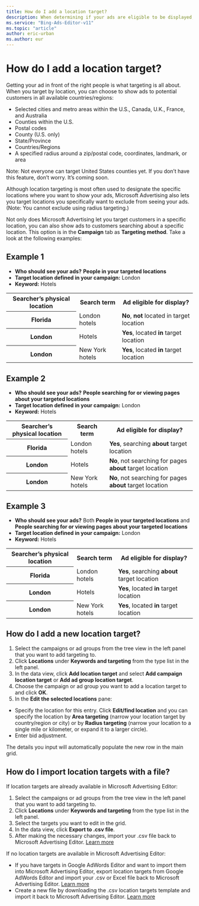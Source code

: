 ```yaml
---
title: How do I add a location target?
description: When determining if your ads are eligible to be displayed, Microsoft Advertising Editor uses both your ad language and location target settings. Both criteria must be met in order for an ad to display.
ms.service: "Bing-Ads-Editor-v11"
ms.topic: "article"
author: eric-urban
ms.author: eur
---
```


# How do I add a location target?

Getting your ad in front of the right people is what targeting is all about. When you target by location, you can choose to show ads to potential customers in all available countries/regions:

- Selected cities and metro areas within the U.S., Canada, U.K., France, and Australia
- Counties within the U.S.
- Postal codes
- County (U.S. only)
- State/Province
- Countries/Regions
- A specified radius around a zip/postal code, coordinates, landmark, or area

Note: Not everyone can target United States counties yet. If you don’t have this feature, don’t worry. It’s coming soon.

Although location targeting is most often used to designate the specific locations where you want to show your ads, Microsoft Advertising also lets you target locations you specifically want to exclude from seeing your ads. (Note: You cannot exclude using radius targeting.)

Not only does Microsoft Advertising let you target customers in a specific location, you can also show ads to customers searching about a specific location. This option is in the **Campaign** tab as **Targeting method**. Take a look at the following examples:

## Example 1

- **Who should see your ads?**   **People in your targeted locations**
- **Target location defined in your campaign:** London
- **Keyword:** Hotels

<table>
  <tr>
    <th scope="col">Searcher’s physical location</th>
    <th scope="col">Search term</th>
    <th scope="col">Ad eligible for display?</th>
  </tr>
  <tr>
    <th scope="row" style="background:transparent">Florida</th>
    <td>London hotels</td>
    <td>
    <strong>No</strong>, <strong>not</strong> located in target location
   </td>
  </tr>
  <tr>
    <th scope="row" style="background:transparent">London</th>
    <td>Hotels</td>
    <td>
    <strong>Yes</strong>, located <strong>in</strong> target location
   </td>
  </tr>
  <tr>
    <th scope="row" style="background:transparent">London</th>
    <td>New York hotels</td>
    <td>
    <strong>Yes</strong>, located <strong>in</strong> target location
   </td>
  </tr>
</table>

## Example 2

- **Who should see your ads?**   **People searching for or viewing pages about your targeted locations**
- **Target location defined in your campaign:** London
- **Keyword:** Hotels

<table>
  <tr>
    <th scope="col">Searcher’s physical location</th>
    <th scope="col">Search term</th>
    <th scope="col">Ad eligible for display?</th>
  </tr>
  <tr>
    <th scope="row" style="background:transparent">Florida</th>
    <td>London hotels</td>
    <td>
    <strong>Yes</strong>, searching <strong>about</strong> target location
   </td>
  </tr>
  <tr>
    <th scope="row" style="background:transparent">London</th>
    <td>Hotels</td>
    <td>
    <strong>No</strong>, not searching for pages <strong>about</strong> target location
   </td>
  </tr>
  <tr>
    <th scope="row" style="background:transparent">London</th>
    <td>New York hotels</td>
    <td>
    <strong>No</strong>, not searching for pages <strong>about</strong> target location
   </td>
  </tr>
</table>

## Example 3

- **Who should see your ads?**   Both **People in your targeted locations** and **People searching for or viewing pages about your targeted locations**
- **Target location defined in your campaign:** London
- **Keyword:** Hotels

<table>
  <tr>
    <th scope="col">Searcher’s physical location</th>
    <th scope="col">Search term</th>
    <th scope="col">Ad eligible for display?</th>
  </tr>
  <tr>
    <th scope="row" style="background:transparent">Florida</th>
    <td>London hotels</td>
    <td>
    <strong>Yes</strong>, searching <strong>about</strong> target location
   </td>
  </tr>
  <tr>
    <th scope="row" style="background:transparent">London</th>
    <td>Hotels</td>
    <td>
    <strong>Yes</strong>, located <strong>in</strong> target location
   </td>
  </tr>
  <tr>
    <th scope="row" style="background:transparent">London</th>
    <td>New York hotels</td>
    <td>
    <strong>Yes</strong>, located <strong>in</strong> target location
   </td>
  </tr>
</table>

## How do I add a new location target?
1. Select the campaigns or ad groups from the tree view in the left panel that you want to add targeting to.
1. Click **Locations** under **Keywords and targeting** from the type list in the left panel.
1. In the data view, click **Add location target** and select **Add campaign location target** or **Add ad group location target**.
1. Choose the campaign or ad group you want to add a location target to and click **OK**.
1. In the **Edit the selected locations** pane:
  - Specify the location for this entry. Click **Edit/find location** and you can specify the location by **Area targeting** (narrow your location target by country/region or city) or by **Radius targeting** (narrow your location to a single mile or kilometer, or expand it to a larger circle).
  - Enter bid adjustment.

The details you input will automatically populate the new row in the main grid.

## How do I import location targets with a file?
If location targets are already available in Microsoft Advertising Editor:

1. Select the campaigns or ad groups from the tree view in the left panel that you want to add targeting to.
1. Click **Locations** under **Keywords and targeting** from the type list in the left panel.
1. Select the targets you want to edit in the grid.
1. In the data view, click **Export to .csv file**.
1. After making the necessary changes, import your .csv file back to Microsoft Advertising Editor. [Learn more](./hlp_BAE_PROC_Import.md)

If no location targets are available in Microsoft Advertising Editor:

- If you have targets in Google AdWords Editor and want to import them into Microsoft Advertising Editor, export location targets from Google AdWords Editor and import your .csv or Excel file back to Microsoft Advertising Editor. [Learn more](./hlp_BAE_PROC_Import.md)
- Create a new file by downloading the .csv location targets template and import it back to Microsoft Advertising Editor. [Learn more](./hlp_BAE_PROC_Import.md)


